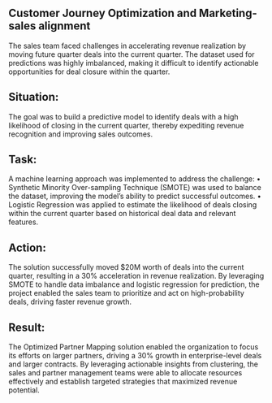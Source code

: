 
## Customer Journey Optimization and Marketing-sales alignment

The sales team faced challenges in accelerating revenue realization by moving future quarter deals into the current quarter. The dataset used for predictions was highly imbalanced, making it difficult to identify actionable opportunities for deal closure within the quarter.

## Situation:

The goal was to build a predictive model to identify deals with a high likelihood of closing in the current quarter, thereby expediting revenue recognition and improving sales outcomes.

## Task:

A machine learning approach was implemented to address the challenge:
•	Synthetic Minority Over-sampling Technique (SMOTE) was used to balance the dataset, improving the model’s ability to predict successful outcomes.
•	Logistic Regression was applied to estimate the likelihood of deals closing within the current quarter based on historical deal data and relevant features.


## Action:

The solution successfully moved $20M worth of deals into the current quarter, resulting in a 30% acceleration in revenue realization. By leveraging SMOTE to handle data imbalance and logistic regression for prediction, the project enabled the sales team to prioritize and act on high-probability deals, driving faster revenue growth.



## Result:
The Optimized Partner Mapping solution enabled the organization to focus its efforts on larger partners, driving a 30% growth in enterprise-level deals and larger contracts. By leveraging actionable insights from clustering, the sales and partner management teams were able to allocate resources effectively and establish targeted strategies that maximized revenue potential.

